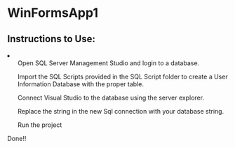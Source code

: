 # WinFormsApp1

<h2>Instructions to Use:</h2>
<li>
  <ul>Open SQL Server Management Studio and login to a database.</ul>
  <ul>Import the SQL Scripts provided in the SQL Script folder to create a User Information Database with the proper table.</ul>
  <ul>Connect Visual Studio to the database using the server explorer.</ul>
  <ul>Replace the string in the new Sql connection with your database string.</ul>
  <ul>Run the project</ul>
</li>

<p>Done!!</p>
